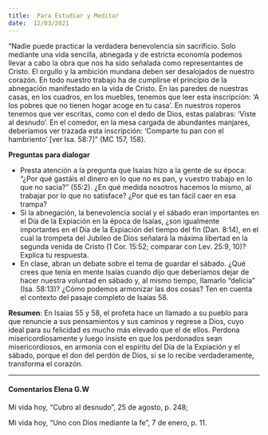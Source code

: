 ```yaml
---
title:  Para Estudiar y Meditar
date:  12/03/2021
---
```


“Nadie puede practicar la verdadera benevolencia sin sacrificio. Solo mediante una vida sencilla, abnegada y de estricta economía podemos llevar a cabo la obra que nos ha sido señalada como representantes de Cristo. El orgullo y la ambición mundana deben ser desalojados de nuestro corazón. En todo nuestro trabajo ha de cumplirse el principio de la abnegación manifestado en la vida de Cristo. En las paredes de nuestras casas, en los cuadros, en los muebles, tenemos que leer esta inscripción: ‘A los pobres que no tienen hogar acoge en tu casa’. En nuestros roperos tenemos que ver escritas, como con el dedo de Dios, estas palabras: ‘Viste al desnudo’. En el comedor, en la mesa cargada de abundantes manjares, deberíamos ver trazada esta inscripción: ‘Comparte tu pan con el hambriento’ [ver Isa. 58:7]” (MC 157, 158).

**Preguntas para dialogar**

- Presta atención a la pregunta que Isaías hizo a la gente de su época: “¿Por qué gastáis el dinero en lo que no es pan, y vuestro trabajo en lo que no sacia?” (55:2). ¿En qué medida nosotros hacemos lo mismo, al trabajar por lo que no satisface? ¿Por qué es tan fácil caer en esa trampa?
- Si la abnegación, la benevolencia social y el sábado eran importantes en el Día de la Expiación en la época de Isaías, ¿son igualmente importantes en el Día de la Expiación del tiempo del fin (Dan. 8:14), en el cual la trompeta del Jubileo de Dios señalará la máxima libertad en la segunda venida de Cristo (1 Cor. 15:52; comparar con Lev. 25:9, 10)? Explica tu respuesta.
- En clase, abran un debate sobre el tema de guardar el sábado. ¿Qué crees que tenía en mente Isaías cuando dijo que deberíamos dejar de hacer nuestra voluntad en sábado y, al mismo tiempo, llamarlo “delicia” (Isa. 58:13)? ¿Cómo podemos armonizar las dos cosas? Ten en cuenta el contexto del pasaje completo de Isaías 58.

**Resumen**:  En Isaías 55 y 58, el profeta hace un llamado a su pueblo para que renuncie a sus pensamientos y sus caminos y regrese a Dios, cuyo ideal para su felicidad es mucho más elevado que el de ellos. Perdona misericordiosamente y luego insiste en que los perdonados sean misericordiosos, en armonía con el espíritu del Día de la Expiación y el sábado, porque el don del perdón de Dios, si se lo recibe verdaderamente, transforma el corazón.

---

#### Comentarios Elena G.W

Mi vida hoy, “Cubro al desnudo”, 25 de agosto, p. 248;

Mi vida hoy, “Uno con Dios mediante la fe”, 7 de enero, p. 11.